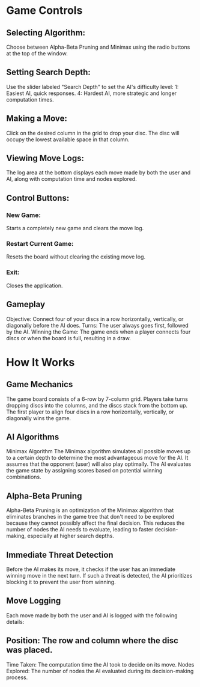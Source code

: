 # Game Controls
## Selecting Algorithm:
Choose between Alpha-Beta Pruning and Minimax using the radio buttons at the top of the window.

## Setting Search Depth:
Use the slider labeled "Search Depth" to set the AI's difficulty level:
1: Easiest AI, quick responses.
4: Hardest AI, more strategic and longer computation times.

## Making a Move:
Click on the desired column in the grid to drop your disc. The disc will occupy the lowest available space in that column.

## Viewing Move Logs:
The log area at the bottom displays each move made by both the user and AI, along with computation time and nodes explored.

## Control Buttons:
### New Game:
Starts a completely new game and clears the move log.
### Restart Current Game:
Resets the board without clearing the existing move log.
### Exit:
Closes the application.

## Gameplay
Objective: Connect four of your discs in a row horizontally, vertically, or diagonally before the AI does.
Turns: The user always goes first, followed by the AI.
Winning the Game: The game ends when a player connects four discs or when the board is full, resulting in a draw.

# How It Works
## Game Mechanics
The game board consists of a 6-row by 7-column grid. Players take turns dropping discs into the columns, and the discs stack from the bottom up. The first player to align four discs in a row horizontally, vertically, or diagonally wins the game.

## AI Algorithms
Minimax Algorithm
The Minimax algorithm simulates all possible moves up to a certain depth to determine the most advantageous move for the AI. It assumes that the opponent (user) will also play optimally. The AI evaluates the game state by assigning scores based on potential winning combinations.

## Alpha-Beta Pruning
Alpha-Beta Pruning is an optimization of the Minimax algorithm that eliminates branches in the game tree that don't need to be explored because they cannot possibly affect the final decision. This reduces the number of nodes the AI needs to evaluate, leading to faster decision-making, especially at higher search depths.

## Immediate Threat Detection
Before the AI makes its move, it checks if the user has an immediate winning move in the next turn. If such a threat is detected, the AI prioritizes blocking it to prevent the user from winning.

## Move Logging
Each move made by both the user and AI is logged with the following details:

## Position: The row and column where the disc was placed.
Time Taken: The computation time the AI took to decide on its move.
Nodes Explored: The number of nodes the AI evaluated during its decision-making process.
